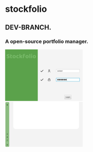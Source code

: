 # stockfolio
<h2>DEV-BRANCH.</h2>
<h3>A open-source portfolio manager.</h3>

<picture>
  <img src="assets/RegisterPage.png" width="50%">
</picture>

<picture>
  <img src="assets/homePageImage.png" width="50%">
</picture>
